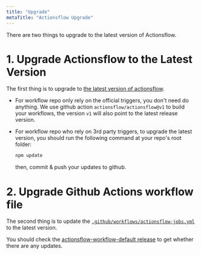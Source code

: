 ```yaml
---
title: "Upgrade"
metaTitle: "Actionsflow Upgrade"
---
```


There are two things to upgrade to the latest version of Actionsflow.

# 1. Upgrade Actionsflow to the Latest Version

The first thing is to upgrade to [the latest version of actionsflow](https://github.com/actionsflow/actionsflow/releases).

- For workflow repo only rely on the official triggers, you don't need do anything. We use github action `actionsflow/actionsflow@v1` to build your workflows, the version `v1` will also point to the latest release version.

- For workflow repo who rely on 3rd party triggers, to upgrade the latest version, you should run the following command at your repo's root folder:

  ```bash
  npm update
  ```

  then, commit & push your updates to github.

# 2. Upgrade Github Actions workflow file

The second thing is to update the [`.github/workflows/actionsflow-jobs.yml`](https://github.com/actionsflow/actionsflow-workflow-default/blob/master/.github/workflows/actionsflow-jobs.yml) to the latest version.

You should check the [actionsflow-workflow-default release](https://github.com/actionsflow/actionsflow-workflow-default/releases) to get whether there are any updates.
